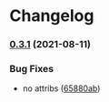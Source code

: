 # Changelog

### [0.3.1](https://www.github.com/bharathkkb/test-monorepo-bp-2/compare/redis-bucket-blueprint-v0.3.0...redis-bucket-blueprint-v0.3.1) (2021-08-11)


### Bug Fixes

* no attribs ([65880ab](https://www.github.com/bharathkkb/test-monorepo-bp-2/commit/65880ab35856e6283ab63884f96e807404ba9413))
